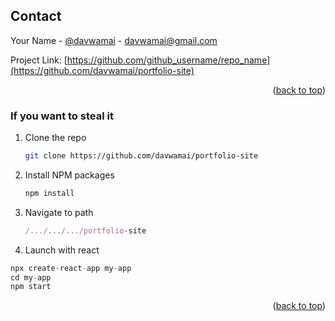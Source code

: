 


## Contact

Your Name - [@davwamai](https://twitter.com/davwamai) - davwamai@gmail.com

Project Link: [https://github.com/github_username/repo_name](https://github.com/davwamai/portfolio-site)

<p align="right">(<a href="#readme-top">back to top</a>)</p>


### If you want to steal it


1. Clone the repo
   ```sh
   git clone https://github.com/davwamai/portfolio-site
   ```
2. Install NPM packages
   ```sh
   npm install
   ```
3. Navigate to path
   ```js
   /.../.../.../portfolio-site
   ```
4. Launch with react
  ```js
  npx create-react-app my-app
  cd my-app
  npm start
  ```

<p align="right">(<a href="#readme-top">back to top</a>)</p>


